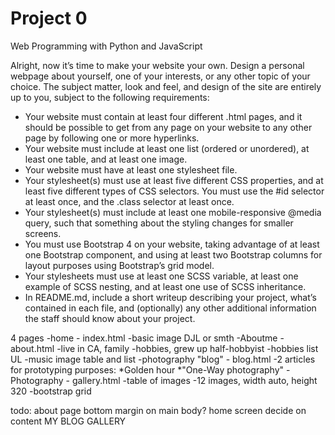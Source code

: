 # Project 0

Web Programming with Python and JavaScript

Alright, now it’s time to make your website your own. Design a personal webpage about yourself, one of your interests, or any other topic of your choice. The subject matter, look and feel, and design of the site are entirely up to you, subject to the following requirements:

* Your website must contain at least four different .html pages, and it should be possible to get from any page on your website to any other page by following one or more hyperlinks.
* Your website must include at least one list (ordered or unordered), at least one table, and at least one image.
* Your website must have at least one stylesheet file.
* Your stylesheet(s) must use at least five different CSS properties, and at least five different types of CSS selectors. You must use the #id selector at least once, and the .class selector at least once.
* Your stylesheet(s) must include at least one mobile-responsive @media query, such that something about the styling changes for smaller screens.
* You must use Bootstrap 4 on your website, taking advantage of at least one Bootstrap component, and using at least two Bootstrap columns for layout purposes using Bootstrap’s grid model.
* Your stylesheets must use at least one SCSS variable, at least one example of SCSS nesting, and at least one use of SCSS inheritance.
* In README.md, include a short writeup describing your project, what’s contained in each file, and (optionally) any other additional information the staff should know about your project.


4 pages
-home - index.html
    -basic image DJL or smth
-Aboutme - about.html
    -live in CA, family
    -hobbies, grew up half-hobbyist
    -hobbies list UL
    -music image table and list
-photography "blog" - blog.html
    -2 articles for prototyping purposes:
        *Golden hour
        *"One-Way photography"
-Photography - gallery.html
    -table of images
    -12 images, width auto, height 320
    -bootstrap grid

todo:
about page bottom margin on main body?
home screen decide on content
MY BLOG
GALLERY

